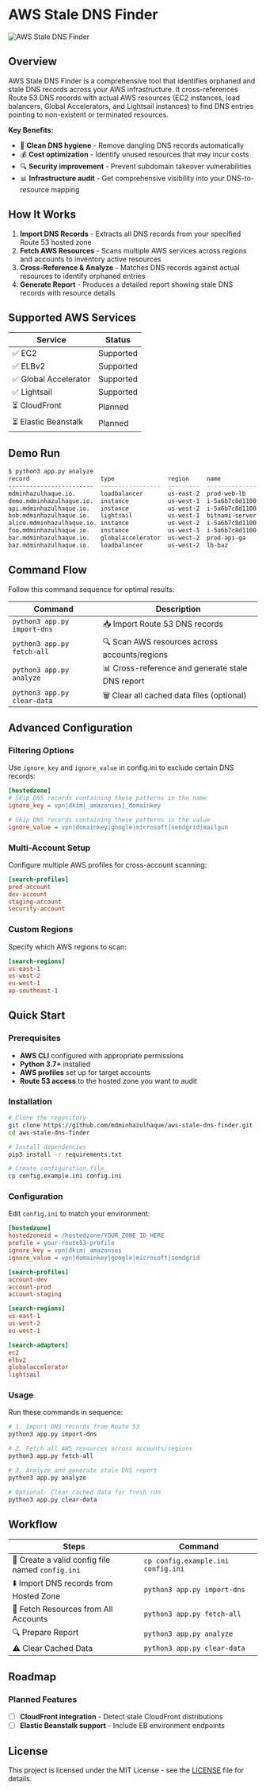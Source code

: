 # AWS Stale DNS Finder

![AWS Stale DNS Finder](.media/aws-stale-dns-finder.drawio.png)

## Overview

AWS Stale DNS Finder is a comprehensive tool that identifies orphaned and stale DNS records across your AWS infrastructure. It cross-references Route 53 DNS records with actual AWS resources (EC2 instances, load balancers, Global Accelerators, and Lightsail instances) to find DNS entries pointing to non-existent or terminated resources.

**Key Benefits:**
- 🧹 **Clean DNS hygiene** - Remove dangling DNS records automatically
- 💰 **Cost optimization** - Identify unused resources that may incur costs  
- 🔍 **Security improvement** - Prevent subdomain takeover vulnerabilities
- 📊 **Infrastructure audit** - Get comprehensive visibility into your DNS-to-resource mapping

## How It Works

1. **Import DNS Records** - Extracts all DNS records from your specified Route 53 hosted zone
2. **Fetch AWS Resources** - Scans multiple AWS services across regions and accounts to inventory active resources
3. **Cross-Reference & Analyze** - Matches DNS records against actual resources to identify orphaned entries
4. **Generate Report** - Produces a detailed report showing stale DNS records with resource details

## Supported AWS Services

| Service | Status |
|---------|--------|
| ✅ EC2 | Supported |
| ✅ ELBv2 | Supported |
| ✅ Global Accelerator | Supported |
| ✅ Lightsail | Supported |
| ⏳ CloudFront | Planned |
| ⏳ Elastic Beanstalk | Planned |

## Demo Run

```bash
$ python3 app.py analyze 
record                    type               region     name
------------------------  -----------------  ---------  ---------------
mdminhazulhaque.io.       loadbalancer       us-east-2  prod-web-lb
demo.mdminhazulhaque.io.  instance           us-west-1  i-5a6b7c8d1100
api.mdminhazulhaque.io.   instance           us-west-2  i-5a6b7c8d1100
bob.mdminhazulhaque.io.   lightsail          us-west-1  bitnami-server
alice.mdminhazulhaque.io. instance           us-west-2  i-5a6b7c8d1100
foo.mdminhazulhaque.io.   instance           us-west-1  i-5a6b7c8d1100
bar.mdminhazulhaque.io.   globalaccelerator  us-west-2  prod-api-ga
baz.mdminhazulhaque.io.   loadbalancer       us-west-2  lb-baz
```

## Command Flow

Follow this command sequence for optimal results:

| Command | Description |
|---------|-------------|
| `python3 app.py import-dns` | 📥 Import Route 53 DNS records |
| `python3 app.py fetch-all` | 🔍 Scan AWS resources across accounts/regions |
| `python3 app.py analyze` | 📊 Cross-reference and generate stale DNS report |
| `python3 app.py clear-data` | 🗑️ Clear all cached data files (optional) |

## Advanced Configuration

### Filtering Options

Use `ignore_key` and `ignore_value` in config.ini to exclude certain DNS records:

```ini
[hostedzone]
# Skip DNS records containing these patterns in the name
ignore_key = vpn|dkim|_amazonses|_domainkey

# Skip DNS records containing these patterns in the value  
ignore_value = vpn|domainkey|google|microsoft|sendgrid|mailgun
```

### Multi-Account Setup

Configure multiple AWS profiles for cross-account scanning:

```ini
[search-profiles]
prod-account
dev-account  
staging-account
security-account
```

### Custom Regions

Specify which AWS regions to scan:

```ini
[search-regions]
us-east-1
us-west-2
eu-west-1
ap-southeast-1
```

## Quick Start

### Prerequisites

- **AWS CLI** configured with appropriate permissions
- **Python 3.7+** installed
- **AWS profiles** set up for target accounts
- **Route 53 access** to the hosted zone you want to audit

### Installation

```bash
# Clone the repository
git clone https://github.com/mdminhazulhaque/aws-stale-dns-finder.git
cd aws-stale-dns-finder

# Install dependencies
pip3 install -r requirements.txt

# Create configuration file
cp config.example.ini config.ini
```

### Configuration

Edit `config.ini` to match your environment:

```ini
[hostedzone]
hostedzoneid = /hostedzone/YOUR_ZONE_ID_HERE
profile = your-route53-profile
ignore_key = vpn|dkim|_amazonses
ignore_value = vpn|domainkey|google|microsoft|sendgrid

[search-profiles]
account-dev
account-prod
account-staging

[search-regions]
us-east-1
us-west-2
eu-west-1

[search-adapters]
ec2
elbv2
globalaccelerator
lightsail
```

### Usage

Run these commands in sequence:

```bash
# 1. Import DNS records from Route 53
python3 app.py import-dns

# 2. Fetch all AWS resources across accounts/regions
python3 app.py fetch-all

# 3. Analyze and generate stale DNS report
python3 app.py analyze

# Optional: Clear cached data for fresh run
python3 app.py clear-data
```

## Workflow

| Steps | Command |
|-------|---------|
| 📁 Create a valid config file named `config.ini` | `cp config.example.ini config.ini` |
| ⬇️ Import DNS records from Hosted Zone | `python3 app.py import-dns` |
| 🔄 Fetch Resources from All Accounts | `python3 app.py fetch-all` |
| 🔍 Prepare Report | `python3 app.py analyze` |
| ⚠️ Clear Cached Data | `python3 app.py clear-data` |

## Roadmap

### Planned Features
- [ ] **CloudFront integration** - Detect stale CloudFront distributions
- [ ] **Elastic Beanstalk support** - Include EB environment endpoints

## License

This project is licensed under the MIT License - see the [LICENSE](LICENSE) file for details.